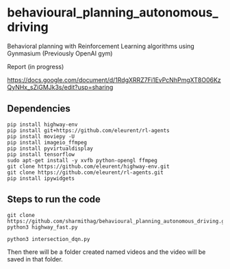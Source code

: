 # behavioural_planning_autonomous_driving
Behavioral planning with Reinforcement Learning algorithms using Gynmasium (Previously OpenAI gym)

Report (in progress)

https://docs.google.com/document/d/1RdgXRRZ7Fi1EvPcNhPmgXT8O06KzQyNHx_sZiGMJk3s/edit?usp=sharing


## Dependencies
```
pip install highway-env
pip install git+https://github.com/eleurent/rl-agents
pip install moviepy -U
pip install imageio_ffmpeg
pip install pyvirtualdisplay
pip install tensorflow
sudo apt-get install -y xvfb python-opengl ffmpeg
git clone https://github.com/eleurent/highway-env.git
git clone https://github.com/eleurent/rl-agents.git
pip install ipywidgets

```

## Steps to run the code
```
git clone https://github.com/sharmithag/behavioural_planning_autonomous_driving.git
python3 highway_fast.py

python3 intersection_dqn.py

```
Then there will be a folder created named videos and the video will be saved in that folder.



